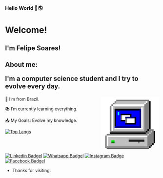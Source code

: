 

### Hello World 👋🌎 
# Welcome!


 

## I'm Felipe Soares!

## About me: <p> I'm a computer science student and I try to evolve every day. </p>


 <img align="right" alt="PC GIF" src="https://github.com/TheDudeThatCode/TheDudeThatCode/blob/master/Assets/PC.gif" width="190" />

:house_with_garden: I’m from Brazil.

:books: I’m currently learning everything.

:outbox_tray: My Goals: Evolve my knowledge.      


[![Top Langs](https://github-readme-stats.vercel.app/api/top-langs/?username=devSouvik&layout=compact&text_color=daf7dc&bg_color=151515)](https://github.com/devSouvik/github-readme-stats)
 
<br>
<br>


[![Linkedin Badgel](https://img.shields.io/badge/LinkedIn-0077B5?style=for-the-badge&logo=linkedin&logoColor=white)](https://www.linkedin.com/in/felipe-soares-3a8156188/)
 [![Whatsapp Badgel](https://img.shields.io/badge/WhatsApp-25D366?style=for-the-badge&logo=whatsapp&logoColor=white)](https://api.whatsapp.com/send?1=pt_BR&phone=5511949514299) [![Instagram Badge](https://img.shields.io/badge/Instagram-E4405F?style=for-the-badge&logo=instagram&logoColor=white)](https://www.instagram.com/_feliipeoliveira/) [![Facebook Badgel](https://img.shields.io/badge/Facebook-1877F2?style=for-the-badge&logo=facebook&logoColor=white)](https://www.facebook.com/profile.php?id=100023640919025)





- Thanks for visiting.

